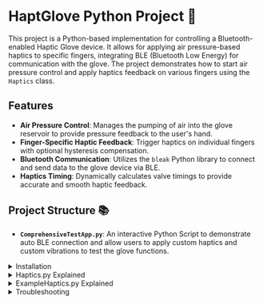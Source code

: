 # HaptGlove Python Project 🐍

This project is a Python-based implementation for controlling a Bluetooth-enabled Haptic Glove device. It allows for applying air pressure-based haptics to specific fingers, integrating BLE (Bluetooth Low Energy) for communication with the glove. The project demonstrates how to start air pressure control and apply haptics feedback on various fingers using the `Haptics` class.

## Features

- **Air Pressure Control**: Manages the pumping of air into the glove reservoir to provide pressure feedback to the user's hand.
- **Finger-Specific Haptic Feedback**: Trigger haptics on individual fingers with optional hysteresis compensation.
- **Bluetooth Communication**: Utilizes the `bleak` Python library to connect and send data to the glove device via BLE.
- **Haptics Timing**: Dynamically calculates valve timings to provide accurate and smooth haptic feedback.

## Project Structure 📚

- **`ComprehensiveTestApp.py`**: An interactive Python Script to demonstrate auto BLE connection and allow users to apply custom haptics and custom vibrations to test the glove functions.

<details>
 <summary>Installation</summary>  
  
## Installation

To run this project, you'll need to clone the repository and install the necessary dependencies.

1. **Clone the Repository**:
   ```
   git clone https://github.com/your-username/HaptGlovePython.git
   cd HaptGlovePython
   ```
2. **Install the requirements**:
    ```
    pip install requriements.txt
3. **Update BLE device Information**:
    ```
    # Use the AddressDiscovery.py file to recover your device's address and then input them into ExampleHaptics.py
   deviceAddress = ""  # Replace with your BLE device's address
    characteristicUUID = "0000ff01-0000-1000-8000-00805f9b34fb"  # Our device's characteristics UUID
</details>
<details>
 <summary> Haptics.py Explained</summary>  

## `Haptics.py` script 
#### The `Haptics.py` script contains the core logic for interacting with the glove, including applying haptics/vibrations, and calculating valve timings for air pressure control.
| Function                  | Description                                 | Input                                                                                                                  |
|--------------------------|---------------------------------------------|------------------------------------------------------------------------------------------------------------------------|
| `hexr_pressure`          | Apply pressure to a single finger           | - `finger`: Use the `haptics.Finger` enum to select the finger<br>- `state`: `true` to apply, `false` to release<br>- `intensity`: 0.1 = lightest, 1 = strongest<br>- `speed`: 0.1 = slowest, 1 = fastest |
| `hexr_pressure_multiple` | Apply pressure to multiple fingers          | Same as `hexr_pressure`, but accepts **arrays** for batch processing.                                                 |
| `hexr_vibrations`        | Apply vibration to a single finger          | - `finger`: Use the `haptics.Finger` enum to select the finger<br>- `state`: `true` to apply, `false` to stop<br>- `frequency`: 0.1 = slowest, 2 = fastest<br>- `intensity`: 0.1 = weakest, 1 = strongest<br>- `peakRatio`: 0.2 = smoothest, 0.8 = sharpest<br>- `speed`: 0.1 = slowest, 1 = fastest |
| `hexr_vibrations_multiple` | Apply vibrations to multiple fingers      | Same as `hexr_vibrations`, but accepts **arrays** for batch processing.                                               |


</details>

<details>
 <summary> ExampleHaptics.py Explained</summary>  

## **`ExampleHaptics.py`** script
#### A sample Python script demonstrating how to establish a BLE connection, control air pressure, and apply haptics to a all finger and removing haptics after 5 sec.

To use this project, run the `ExampleHaptics.py` script, which will connect to the HaptGlove device, start air pressure control, and apply haptics feedback to the Index finger.

#### Steps to Run:

1. **Run the Example Script**:


2. **Explanation of the ExampleHaptics.py**:

    The example demonstrates the following steps:

   - **Connecting to the BLE Device**:
     Using the `bleak` library, we establish a connection with the BLE-enabled glove using its Bluetooth address.
     Bluetooth address need to be updated correctly using the above instructions.

   - **On_Characteristic Changed**:
     Establish the data retrieval from characteristic changed from the device.

   - **Applying Haptics**:
     The haptics feedback is applied to the all finger using the `hexr_pressure_multiple()` method.
     The `hexr_pressure_multiple` method takes in 4 parameters
     - fingers = [Haptics.Finger.Thumb, Haptics.Finger.Index, Haptics.Finger.Middle,Haptics.Finger.Ring, Haptics.Finger.Pinky, Haptics.Finger.Palm]
     - states = [True, True, True, True, True, True] : True for trigger haptics , False to not trigger haptics
     - intensities = [1, 1, 1, 1, 1, 1] # 0.1 lowest Intensities and 1 is the Max Intensities
     - speeds = [1, 1, 1, 1, 1, 1] # 0.1 lowest Speed and 1 is the Max Speed

   - **Haptics Parameters**:
     - `clutch_state`: The state of the clutch for the specified finger (in this case, "Index").
     - `target_pressure`: Defines the level of air pressure to apply to the glove.
     - `compensate_hysteresis`: A boolean value that defines whether to compensate for mechanical hysteresis in the air pressure.

   - **Writing Data to the BLE Characteristic**:
     The script sends data to the glove’s BLE characteristic to trigger haptics on the specified finger. This is done using `write_gatt_char()` to send the haptics data.
</details>

</details>

<details>
 <summary> Troubleshooting</summary>  
 
### Troubleshooting

- Ensure that the device's BLE address and characteristic UUID are correct.
  - If you encounter connectivity issues, check if Bluetooth permissions are enabled on your system.
  - Verify that the BLE device is powered on and within range of the computer running the script.
</details>
